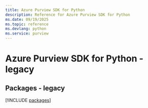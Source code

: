 ```yaml
---
title: Azure Purview SDK for Python
description: Reference for Azure Purview SDK for Python
ms.date: 09/19/2025
ms.topic: reference
ms.devlang: python
ms.service: purview
---
```

# Azure Purview SDK for Python - legacy
## Packages - legacy
[!INCLUDE [packages](purview-index.md)]
